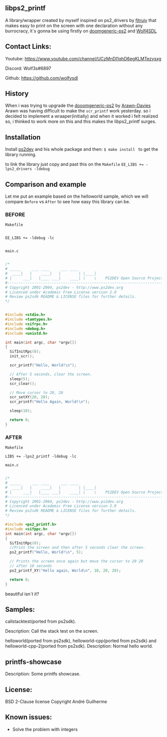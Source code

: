 ## libps2_printf

A library/wrapper created by myself inspired on ps2_drivers by [fjtrujy](https://github.com/fjtrujy) that makes easy to print on the screen with one declaration without any burrocracy, it´s gonna be using firstly on [doomgeneric-ps2](https://github.com/Arawn-Davies/doomgeneric-ps2) and [Wolf4SDL](https://github.com/Doom-modding-and-etc/Wolf4SDL)

## Contact Links:

Youtube: https://www.youtube.com/channel/UCzMnDI1qhD6egKLMTezysxg

Discord: Wolf3s#6897

Github: https://github.com/wolfysdl

## History

When i was trying to upgrade the [dooomgeneric-ps2](https://github.com/Arawn-Davies/doomgeneric-ps2) by
[Arawn-Davies](https://github.com/Arawn-Davies) Arawn was having difficult to make the  ``scr_printf``
work yesterday.
so i decided to implement a wraaper(initially) and when it worked i felt realized so, i thinked to work more on this and this makes the libps2_printf surges.

## Installation

Install [ps2dev](https://github.com/ps2dev/ps2dev) and his whole package and then:
``$ make install `` to get the library running.

to link the library just copy and past this on the ``Makefile``
``EE_LIBS += -lps2_drivers -ldebug``

## Comparison and example

Let me put an example based on the helloworld sample, which we will compare `Before` vs `After` to see how
easy this library can be.

### BEFORE

`Makefile`

```make

EE_LIBS += -ldebug -lc


```

`main.c`

```c

/*
# _____     ___ ____     ___ ____
#  ____|   |    ____|   |        | |____|
# |     ___|   |____ ___|    ____| |    \    PS2DEV Open Source Project.
#-----------------------------------------------------------------------
# Copyright 2001-2004, ps2dev - http://www.ps2dev.org
# Licenced under Academic Free License version 2.0
# Review ps2sdk README & LICENSE files for further details.
*/


#include <stdio.h>
#include <tamtypes.h>
#include <sifrpc.h>
#include <debug.h>
#include <unistd.h>

int main(int argc, char *argv[])
{
  SifInitRpc(0);
  init_scr();

  scr_printf("Hello, World!\n");

  // After 5 seconds, clear the screen.
  sleep(5);
  scr_clear();

  // Move cursor to 20, 20
  scr_setXY(20, 20);
  scr_printf("Hello Again, World!\n");

  sleep(10);

  return 0;
}
```

### AFTER

`Makefile`

```make
LIBS += -lps2_printf -ldebug -lc
```

`main.c`

```c

/*
# _____     ___ ____     ___ ____
#  ____|   |    ____|   |        | |____|
# |     ___|   |____ ___|    ____| |    \    PS2DEV Open Source Project.
#-----------------------------------------------------------------------
# Copyright 2001-2004, ps2dev - http://www.ps2dev.org
# Licenced under Academic Free License version 2.0
# Review ps2sdk README & LICENSE files for further details.
*/

#include <ps2_printf.h>
#include <sifppc.h>
int main(int argc, char *argv[])
{
  SifInitRpc(0);
  //Print the screen and then after 5 seconds clear the screen.
  ps2_printf("Hello, World!\n", 5);

  // Prints the screen once again but move the cursor to 20 20
  // after 10 seconds
  ps2_printf_XY("Hello again, World\n", 10, 20, 20);

  return 0;
}
```

beautiful isn´t it?

## Samples:

callstacktest(ported from ps2sdk).

Description:
Call the stack test on the screen.

helloworld(ported from ps2sdk), helloworld-cpp(ported from ps2sdk) and helloworld-cpp-2(ported from ps2sdk).
Description:
Normal hello world.

## printfs-showcase

Description:
Some printfs showcase.

## License:

BSD 2-Clause license
Copyright André Guilherme

## Known issues:

- Solve the problem with integers
